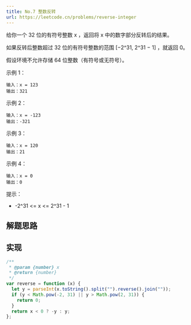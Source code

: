 ```yaml
---
title: No.7 整数反转
url: https://leetcode.cn/problems/reverse-integer
---
```


给你一个 32 位的有符号整数 x ，返回将 x 中的数字部分反转后的结果。

如果反转后整数超过 32 位的有符号整数的范围 \[−2^31, 2^31 − 1\] ，就返回 0。

假设环境不允许存储 64 位整数（有符号或无符号）。

示例 1：

```text
输入：x = 123
输出：321
```

示例 2：

```text
输入：x = -123
输出：-321
```

示例 3：

```text
输入：x = 120
输出：21
```

示例 4：

```text
输入：x = 0
输出：0
```

提示：

- -2^31 <= x <= 2^31 - 1

## 解题思路

## 实现

```js
/**
 * @param {number} x
 * @return {number}
 */
var reverse = function (x) {
  let y = parseInt(x.toString().split("").reverse().join(""));
  if (y < Math.pow(-2, 31) || y > Math.pow(2, 31)) {
    return 0;
  }
  return x < 0 ? -y : y;
};
```
